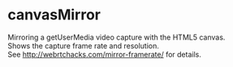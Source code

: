 canvasMirror
============

Mirroring a getUserMedia video capture with the HTML5 canvas.  
Shows the capture frame rate and resolution.  
See http://webrtchacks.com/mirror-framerate/ for details.  
